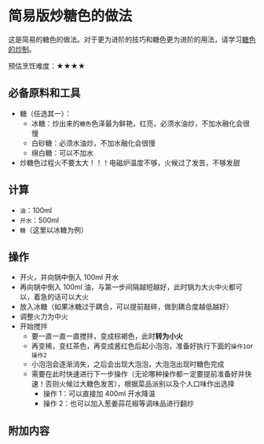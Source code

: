 # 简易版炒糖色的做法

这是简易的糖色的做法。对于更为进阶的技巧和糖色更为进阶的用法，请学习[糖色的炒制](../../tips/advanced/糖色的炒制.md)。

预估烹饪难度：★★★★

## 必备原料和工具

- 糖（任选其一）：
  - 冰糖：炒出来的`糖色`色泽最为鲜艳，红亮，必须水油炒，不加水融化会很慢
  - 白砂糖：必须水油炒，不加水融化会很慢
  - 绵白糖：可以不加水
- 炒糖色过程火不要太大！！！电磁炉温度不够，火候过了发苦，不够发甜

## 计算

- `油`：100ml
- `开水`：500ml
- `糖`（这里以冰糖为例）

## 操作

- 开火，并向锅中倒入 100ml 开水
- 再向锅中倒入 100ml 油，与第一步间隔越短越好，此时锅为大火中火都可以，着急的话可以大火
- 放入冰糖（如果冰糖过于耦合，可以提前敲碎，做到耦合度越低越好）
- 调整火力为中火
- 开始搅拌
  - 要一直一直一直搅拌，变成棕褐色，此时**转为小火**
  - 再变稀，变红茶色，再变成酱红色后起小泡泡，准备好执行下面的`操作1`or`操作2`
  - 小泡泡会逐渐消失，之后会出现大泡泡，大泡泡出现时糖色完成
  - 需要在此时快速进行下一步操作（无论哪种操作都一定要提前准备好并快速！否则火候过大糖色发苦），根据菜品派别以及个人口味作出选择
    - 操作 1：可以直接加 400ml 开水降温
    - 操作 2：也可以加入葱姜蒜花椒等调味品进行翻炒

## 附加内容